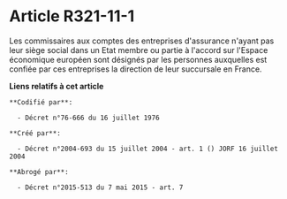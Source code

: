 # Article R321-11-1

Les commissaires aux comptes des entreprises d'assurance n'ayant pas leur siège social dans un Etat membre ou partie à
l'accord sur l'Espace économique européen sont désignés par les personnes auxquelles est confiée par ces entreprises la
direction de leur succursale en France.

**Liens relatifs à cet article**

	**Codifié par**:

	  - Décret n°76-666 du 16 juillet 1976

	**Créé par**:

	  - Décret n°2004-693 du 15 juillet 2004 - art. 1 () JORF 16 juillet 2004

	**Abrogé par**:

	  - Décret n°2015-513 du 7 mai 2015 - art. 7
